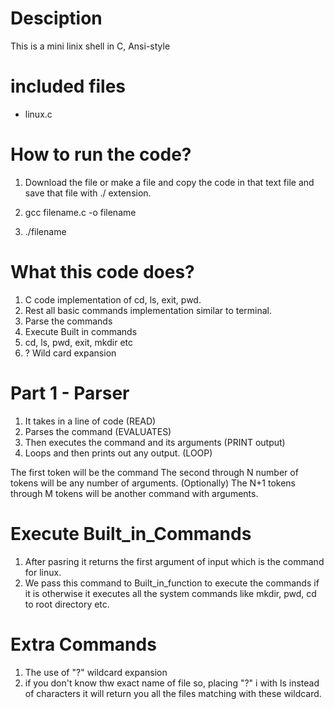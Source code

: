 # Desciption
This is a mini linix shell in C, Ansi-style

# included files
- linux.c

# How to run the code?
1. Download the file or make a file and copy the code in that text file and save that file with ./ extension.

2. gcc filename.c -o filename

3. ./filename

# What this code does?

1. C code implementation of cd, ls, exit, pwd.
2. Rest all basic commands implementation similar to terminal.
3. Parse the commands
4. Execute Built in commands
5. cd, ls, pwd, exit, mkdir etc
6. ? Wild card expansion

# Part 1 - Parser
1. It takes in a line of code (READ)
2. Parses the command (EVALUATES)
3. Then executes the command and its arguments (PRINT output)
4. Loops and then prints out any output. (LOOP)

The first token will be the command
The second through N number of tokens will be any number of arguments.
(Optionally) The N+1 tokens through M tokens will be another command with arguments.

# Execute Built_in_Commands
1. After pasring it returns the first argument of input which is the command for linux.
2. We pass this command to Built_in_function to execute the commands if it is otherwise it executes all the system commands like mkdir, pwd, cd to root directory etc.

# Extra Commands
1. The use of "?" wildcard expansion
2. if you don't know thw exact name of file so, placing "?" i with ls instead of characters it will return you all the files matching with these wildcard.


